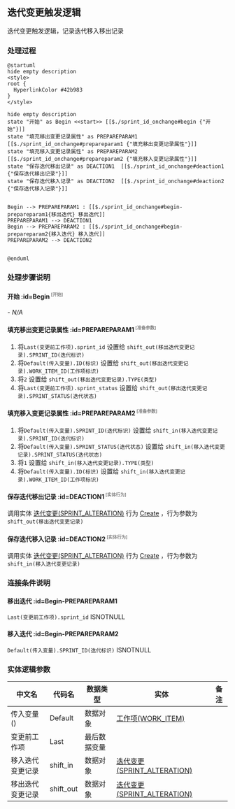 ## 迭代变更触发逻辑 <!-- {docsify-ignore-all} -->

   迭代变更触发逻辑，记录迭代移入移出记录

### 处理过程

```plantuml
@startuml
hide empty description
<style>
root {
  HyperlinkColor #42b983
}
</style>

hide empty description
state "开始" as Begin <<start>> [[$./sprint_id_onchange#begin {"开始"}]]
state "填充移出变更记录属性" as PREPAREPARAM1  [[$./sprint_id_onchange#prepareparam1 {"填充移出变更记录属性"}]]
state "填充移入变更记录属性" as PREPAREPARAM2  [[$./sprint_id_onchange#prepareparam2 {"填充移入变更记录属性"}]]
state "保存迭代移出记录" as DEACTION1  [[$./sprint_id_onchange#deaction1 {"保存迭代移出记录"}]]
state "保存迭代移入记录" as DEACTION2  [[$./sprint_id_onchange#deaction2 {"保存迭代移入记录"}]]


Begin --> PREPAREPARAM1 : [[$./sprint_id_onchange#begin-prepareparam1{移出迭代} 移出迭代]]
PREPAREPARAM1 --> DEACTION1
Begin --> PREPAREPARAM2 : [[$./sprint_id_onchange#begin-prepareparam2{移入迭代} 移入迭代]]
PREPAREPARAM2 --> DEACTION2


@enduml
```


### 处理步骤说明

#### 开始 :id=Begin<sup class="footnote-symbol"> <font color=gray size=1>[开始]</font></sup>



*- N/A*
#### 填充移出变更记录属性 :id=PREPAREPARAM1<sup class="footnote-symbol"> <font color=gray size=1>[准备参数]</font></sup>



1. 将`Last(变更前工作项).sprint_id` 设置给  `shift_out(移出迭代变更记录).SPRINT_ID(迭代标识)`
2. 将`Default(传入变量).ID(标识)` 设置给  `shift_out(移出迭代变更记录).WORK_ITEM_ID(工作项标识)`
3. 将`2` 设置给  `shift_out(移出迭代变更记录).TYPE(类型)`
4. 将`Last(变更前工作项).sprint_status` 设置给  `shift_out(移出迭代变更记录).SPRINT_STATUS(迭代状态)`

#### 填充移入变更记录属性 :id=PREPAREPARAM2<sup class="footnote-symbol"> <font color=gray size=1>[准备参数]</font></sup>



1. 将`Default(传入变量).SPRINT_ID(迭代标识)` 设置给  `shift_in(移入迭代变更记录).SPRINT_ID(迭代标识)`
2. 将`Default(传入变量).SPRINT_STATUS(迭代状态)` 设置给  `shift_in(移入迭代变更记录).SPRINT_STATUS(迭代状态)`
3. 将`1` 设置给  `shift_in(移入迭代变更记录).TYPE(类型)`
4. 将`Default(传入变量).ID(标识)` 设置给  `shift_in(移入迭代变更记录).WORK_ITEM_ID(工作项标识)`

#### 保存迭代移出记录 :id=DEACTION1<sup class="footnote-symbol"> <font color=gray size=1>[实体行为]</font></sup>



调用实体 [迭代变更(SPRINT_ALTERATION)](module/ProjMgmt/sprint_alteration.md) 行为 [Create](module/ProjMgmt/sprint_alteration#行为) ，行为参数为`shift_out(移出迭代变更记录)`

#### 保存迭代移入记录 :id=DEACTION2<sup class="footnote-symbol"> <font color=gray size=1>[实体行为]</font></sup>



调用实体 [迭代变更(SPRINT_ALTERATION)](module/ProjMgmt/sprint_alteration.md) 行为 [Create](module/ProjMgmt/sprint_alteration#行为) ，行为参数为`shift_in(移入迭代变更记录)`


### 连接条件说明
#### 移出迭代 :id=Begin-PREPAREPARAM1

`Last(变更前工作项).sprint_id` ISNOTNULL
#### 移入迭代 :id=Begin-PREPAREPARAM2

`Default(传入变量).SPRINT_ID(迭代标识)` ISNOTNULL


### 实体逻辑参数

|    中文名   |    代码名    |  数据类型    |  实体   |备注 |
| --------| --------| -------- | -------- | --------   |
|传入变量(<i class="fa fa-check"/></i>)|Default|数据对象|[工作项(WORK_ITEM)](module/ProjMgmt/work_item.md)||
|变更前工作项|Last|最后数据变量|||
|移入迭代变更记录|shift_in|数据对象|[迭代变更(SPRINT_ALTERATION)](module/ProjMgmt/sprint_alteration.md)||
|移出迭代变更记录|shift_out|数据对象|[迭代变更(SPRINT_ALTERATION)](module/ProjMgmt/sprint_alteration.md)||
